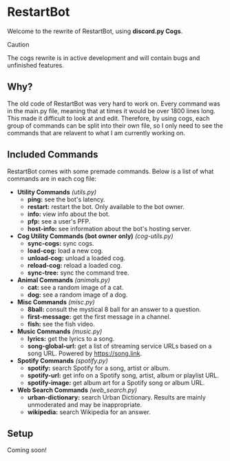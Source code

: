 # RestartBot
Welcome to the rewrite of RestartBot, using **discord.py Cogs**.

> [!CAUTION]
> The cogs rewrite is in active development and will contain bugs and unfinished features.

## Why?
The old code of RestartBot was very hard to work on. Every command was in the main.py file, meaning that at times it would be over 1800 lines long. This made it difficult to look at and edit. Therefore, by using cogs, each group of commands can be split into their own file, so I only need to see the commands that are relavent to what I am currently working on.

## Included Commands
RestartBot comes with some premade commands. Below is a list of what commands are in each cog file:
- **Utility Commands** *(utils.py)*
  - **ping:** see the bot's latency.
  - **restart:** restart the bot. Only available to the bot owner.
  - **info:** view info about the bot.
  - **pfp:** see a user's PFP.
  - **host-info:** see information about the bot's hosting server.
- **Cog Utility Commands (bot owner only)** *(cog-utils.py)*
  - **sync-cogs:** sync cogs.
  - **load-cog:** load a new cog.
  - **unload-cog:** unload a loaded cog.
  - **reload-cog:** reload a loaded cog.
  - **sync-tree:** sync the command tree.
- **Animal Commands** *(animals.py)*
  - **cat:** see a random image of a cat.
  - **dog:** see a random image of a dog.
- **Misc Commands** *(misc.py)*
  - **8ball:** consult the mystical 8 ball for an answer to a question.
  - **first-message:** get the first message in a channel.
  - **fish:** see the fish video.
- **Music Commands** *(music.py)*
  - **lyrics:** get the lyrics to a song.
  - **song-global-url:** get a list of streaming service URLs based on a song URL. Powered by https://song.link.
- **Spotify Commands** *(spotify.py)*
  - **spotify:** search Spotify for a song, artist or album.
  - **spotify-url:** get info on a Spotify song, artist, album or playlist URL.
  - **spotify-image:** get album art for a Spotify song or album URL.
- **Web Search Commands** *(web_search.py)*
  - **urban-dictionary:** search Urban Dictionary. Results are mainly unmoderated and may be inappropriate.
  - **wikipedia:** search Wikipedia for an answer.

## Setup
Coming soon!
